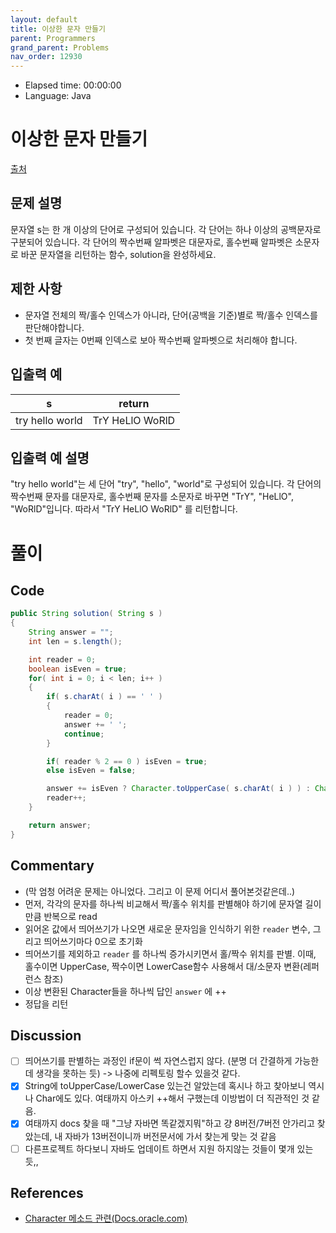 ```yaml
---
layout: default
title: 이상한 문자 만들기
parent: Programmers
grand_parent: Problems
nav_order: 12930
---
```


- Elapsed time: 00:00:00
- Language: Java

<!-- 문제 -->
# 이상한 문자 만들기

[출처](https://programmers.co.kr/learn/courses/30/lessons/12930?language=java)

## 문제 설명

문자열 s는 한 개 이상의 단어로 구성되어 있습니다. 각 단어는 하나 이상의 공백문자로 구분되어 있습니다. 각 단어의 짝수번째 알파벳은 대문자로, 홀수번째 알파벳은 소문자로 바꾼 문자열을 리턴하는 함수, solution을 완성하세요.

## 제한 사항

- 문자열 전체의 짝/홀수 인덱스가 아니라, 단어(공백을 기준)별로 짝/홀수 인덱스를 판단해야합니다.
- 첫 번째 글자는 0번째 인덱스로 보아 짝수번째 알파벳으로 처리해야 합니다.

## 입출력 예

| s               | return          |
| --------------- | --------------- |
| try hello world | TrY HeLlO WoRlD |

## 입출력 예 설명

"try hello world"는 세 단어 "try", "hello", "world"로 구성되어 있습니다. 각 단어의 짝수번째 문자를 대문자로, 홀수번째 문자를 소문자로 바꾸면 "TrY", "HeLlO", "WoRlD"입니다. 따라서 "TrY HeLlO WoRlD" 를 리턴합니다.

<!-- 풀이 -->
# 풀이

## Code

``` java
public String solution( String s )
{
    String answer = "";
    int len = s.length();

    int reader = 0;
    boolean isEven = true;
    for( int i = 0; i < len; i++ )
    {
        if( s.charAt( i ) == ' ' )
        {
            reader = 0;
            answer += ' ';
            continue;
        }

        if( reader % 2 == 0 ) isEven = true;
        else isEven = false;

        answer += isEven ? Character.toUpperCase( s.charAt( i ) ) : Character.toLowerCase( s.charAt( i ) );
        reader++;
    }

    return answer;
}
```

## Commentary

- (막 엄청 어려운 문제는 아니었다. 그리고 이 문제 어디서 풀어본것같은데..)
- 먼저, 각각의 문자를 하나씩 비교해서 짝/홀수 위치를 판별해야 하기에 문자열 길이만큼 반복으로 read
- 읽어온 값에서 띄어쓰기가 나오면 새로운 문자임을 인식하기 위한 `reader` 변수, 그리고 띄어쓰기마다 0으로 초기화
- 띄어쓰기를 제외하고 `reader` 를 하나씩 증가시키면서 홀/짝수 위치를 판별. 이때, 홀수이면 UpperCase, 짝수이면 LowerCase함수 사용해서 대/소문자 변환(레퍼런스 참조)
- 이상 변환된 Character들을 하나씩 답인 `answer` 에 ++
- 정답을 리턴

## Discussion

- [ ] 띄어쓰기를 판별하는 과정인 if문이 썩 자연스럽지 않다. (분명 더 간결하게 가능한데 생각을 못하는 듯) -> 나중에 리펙토링 할수 있을것 같다.
- [x] String에 toUpperCase/LowerCase 있는건 알았는데 혹시나 하고 찾아보니 역시나 Char에도 있다. 여태까지 아스키 ++해서 구했는데 이방법이 더 직관적인 것 같음.
- [x] 여태까지 docs 찾을 때 "그냥 자바면 똑같겠지뭐"하고 걍 8버전/7버전 안가리고 찾았는데, 내 자바가 13버전이니까 버전문서에 가서 찾는게 맞는 것 같음
- [ ] 다른프로젝트 하다보니 자바도 업데이트 하면서 지원 하지않는 것들이 몇개 있는듯,,

## References

- [Character 메소드 관련(Docs.oracle.com)](https://docs.oracle.com/en/java/javase/13/docs/api/java.base/java/lang/Character.html#toUpperCase(char))